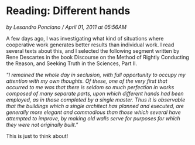 # Reading: Different hands
_by Lesandro Ponciano / April 01, 2011 at 05:56AM_
 
A few days ago, I was investigating what kind of situations where cooperative work generates better results than individual work. I read several texts about this, and I selected the following segment written by Rene Descartes in the book Discourse on the Method of Rightly Conducting the Reason, and Seeking Truth in the Sciences, Part II.
 
_"I remained the whole day in seclusion, with full opportunity to occupy my attention with my own thoughts. Of these, one of the very first that occurred to me was that there is seldom so much perfection in works composed of many separate parts, upon which different hands had been employed, as in those completed by a single master. Thus it is observable that the buildings which a single architect has planned and executed, are generally more elegant and commodious than those which several have attempted to improve, by making old walls serve for purposes for which they were not originally built."_
 
This is just to think about!

